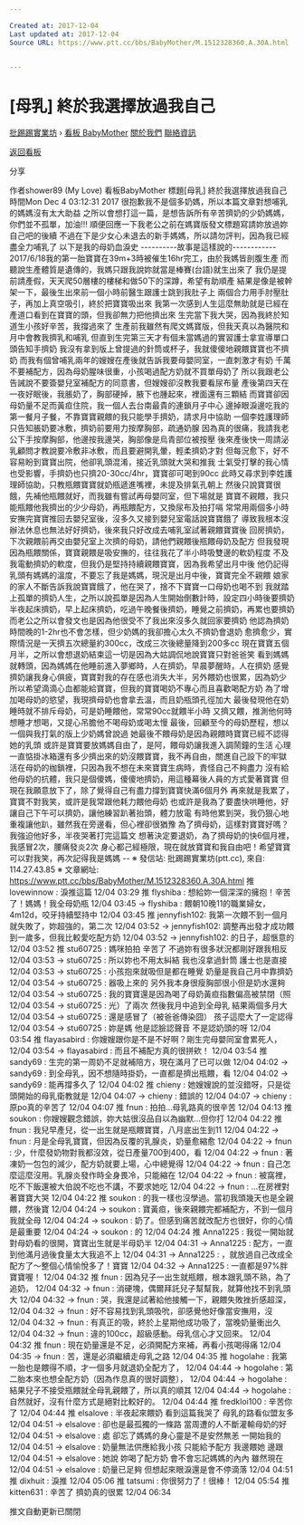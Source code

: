 ```yaml
---

Created at: 2017-12-04
Last updated at: 2017-12-04
Source URL: https://www.ptt.cc/bbs/BabyMother/M.1512328360.A.30A.html


---
```


# [母乳] 終於我選擇放過我自己


[批踢踢實業坊](https://www.ptt.cc/) › [看板 BabyMother](https://www.ptt.cc/bbs/BabyMother/index.html) [關於我們](https://www.ptt.cc/about.html) [聯絡資訊](https://www.ptt.cc/contact.html)

[返回看板](https://www.ptt.cc/bbs/BabyMother/index.html)

分享

作者shower89 (My Love)
看板BabyMother
標題\[母乳\] 終於我選擇放過我自己
時間Mon Dec 4 03:12:31 2017
很抱歉我不是個多奶媽，所以本篇文章對想哺乳的媽媽沒有太大助益 之所以會想打這一篇，是想告訴所有辛苦擠奶的少奶媽媽，你們並不孤單，加油!!! 順便回應一下我老公之前在媽寶版發文標題寫請妳放過妳自己吧的後續 不過在下是少女心未退去的新手媽媽，所以請勿評判，因為我已經盡全力哺乳了 以下是我的母奶血淚史 ----------故事是這樣說的------------ 2017/6/18我的第一胎寶寶在39m+3時被催生16hr完工，由於我媽皆剖腹生產 而聽說生產體質是遺傳的，我媽只跟我說妳就當是棒賽(台語)就生出來了 我仍是提前請產假，天天爬50層樓的樓梯和做50下的深蹲，希望有助順產 結果是像是被幹架一下，最後生出來前一個小時前醫生跟護士跳到我肚子上 兩個合力用手肘壓肚子，再加上真空吸引，終於把寶寶吸出來 我第一次感到人生這麼無助就是已經在產道口看到在寶寶的頭，但我卻無力把他擠出來 生完當下我大哭，因為我終於知道生小孩好辛苦，我撐過來了 生產前我雖然有爬文媽寶版，但我天真以為醫院和月中會教我擠乳和哺乳 但直到生完第三天才有個未當媽過的實習護士拿宣導單口頭告知手擠奶 我沒有拿到版上曾提過的針筒或杯子，我就傻傻地親餵寶寶也不擠奶 而我有個曾哺乳兩年的嫂嫂在產後就告訴我要母嬰同室，一直刺激才有奶 千萬不要補配方，因為母奶腥味很重，小孩喝過配方奶就不買單母奶了 所以我跟老公告誡說不要簽嬰兒室補配方的同意書，但嫂嫂卻沒教我要看尿布量 產後第四天在一夜好眠後，我脹奶了，胸部硬掉，腋下也腫起來，裡面還有三顆結 而寶寶卻因母奶量不足而黃疸住院，我一個人去台南最貴的連鎖月子中心 邊掉眼淚邊吃我的第一餐月子餐，不靠寶寶親餵的我只能學手擠奶，請求月中協助 一個李姓護理師只告知脹奶要冰敷，擠奶前要用力按摩胸部，疏通奶腺 因為真的很痛，我請我老公下手按摩胸部，他邊按我邊哭，胸部像是烏青部位被按壓 後來產後快一周請泌乳顧問才教說要冷敷非冰敷，而且要避開乳暈，輕柔擠奶才對 但每況愈下，好不容易盼到寶寶出院，他卻乳頭混淆，接近乳頭就大哭和推我 士氣受打擊的我心情也受影響，手擠奶也只擠20-30cc/4hr，寶寶卻可喝到90cc 此時又尋求到李姓護理師協助，只教瓶餵寶寶就奶瓶遞進嘴裡，未提及排氣孔朝上 然後只說寶寶很餓，先補他瓶餵就好，而我雖有嘗試再母嬰同室，但下場就是 寶寶不親餵，我只能瓶餵他我擠出的少少母奶，再瓶餵配方，又換尿布及拍打嗝 常常用兩個多小時安撫完寶寶推回去嬰兒室後，沒多久又接到嬰兒室電話說寶寶餓了 導致我根本沒辦法休息也無法好好擠奶，後來我只好改成去哺乳室試著親餵寶寶後 回房擠奶，下次親餵前再交由嬰兒室上次擠的母奶，請他們親餵後瓶餵母奶及配方 但我發現因為瓶餵關係，寶寶親餵是吸安撫的，往往我花了半小時吸雙邊的軟奶程度 不及我電動擠奶的軟度，但我仍是堅持持續親餵寶寶，因為我希望出月中後 他仍記得乳頭有媽媽的溫度，不要忘了我是媽媽，現況是出月中後，寶寶完全不親餵 娘家的家人不斷告訴我說寶寶餓了，他在哭了，捨不下寶寶一口母奶也喝不到 我就踏上孤單的擠奶人生，之所以說孤單是因為人生開始倒數計時，設定四小時後要擠奶 半夜起床擠奶，早上起床擠奶，吃過午晚餐後擠奶，睡覺之前擠奶，再累也要擠奶 而老公之所以會發文也是因為他很受不了我出來沒多久就回家要擠奶 他認為擠奶時間晚的1-2hr也不會怎樣，但少奶媽的我卻擔心太久不擠奶會退奶 愈擠愈少，實際情況是一天擠五次總量約300cc，改成三次後總量降到200多cc 現在寶寶五個月半，之所以會想退奶結束這一切是因為大姑調侃地說寶寶只對爸爸笑 看到媽媽就轉頭，因為媽媽在他睡前進入夢鄉時，人在擠奶，早晨夢醒時，人在擠奶 感覺擠奶讓我身心俱疲，寶寶對我的存在感也消失大半，另外餵奶也很累，因為奶少 所以希望滴滴心血都能給寶寶，但我的寶寶喝奶不專心而且喜歡喝配方奶 為了增加喝母奶的慾望，我現擠母奶也會拿去溫，而且奶瓶頭孔徑加大 最後發現他在奶睡時就不排斥母奶，可是奶睡餵他，常常90cc就餵半小時 又擠又餵，推測他何時想睡才想喝，又提心吊膽他不喝母奶或喝太慢 最後，回顧至今的母奶歷程，想以一個與我打氣的版上少奶媽曾說過 她最後不餵母奶是因為親餵時寶寶已經不認得她的乳頭 或許是寶寶要放媽媽自由了，是阿，餵母奶讓我進入調鬧鐘的生活 心理一直惦掛冰箱還有多少擠出來的奶沒餵寶寶，我不再自由，關進自己設下的牢獄 活在母奶的枷鎖裡，只因為我不想在未來寶寶生病時，責怪自己不夠盡力 沒有給他母奶的抗體，我只是個傻媽，傻傻地擠奶，用這種幕後人員的方式愛著寶寶 但現在我願意放下了，除了覺得自己有盡力撐到寶寶快滿6個月外 再來就是我累了，寶寶不對我笑，或許是我常跟他耗力餵他母奶 也或許是我為了要盡快哄睡他，好讓自己下午可以擠奶，讓他練習趴著抬頭，體力放電 有時他累到哭，我仍狠心地重複讓他趴，雖然我在旁邊看，但心裡卻很猶豫 為了擠母奶，這樣對寶寶好嗎？我強迫他好多，半夜哭著打完這篇文 想著決定要退奶，為了擠母奶的快6個月裡，我感冒2次，腰痛發炎2次 身心都己經極限，現在就放寶寶和我自由吧！希望寶寶可以對我笑，再次記得我是媽媽 -- ※ 發信站: 批踢踢實業坊(ptt.cc), 來自: 114.27.43.85 ※ 文章網址: <https://www.ptt.cc/bbs/BabyMother/M.1512328360.A.30A.html>
推 lovewinnow : 淚推這篇 12/04 03:29
推 flyshiba : 想給妳一個深深的擁抱！辛苦了！媽媽！我全母奶瓶 12/04 03:45
→ flyshiba : 餵朝10晚11的職業婦女，4m12d，咬牙持續堅持中 12/04 03:45
推 jennyfish102: 我第一次餵不到一個月就失敗了，妳超強的，第二次 12/04 03:52
→ jennyfish102: 調整再出發才成功餵到一歲多，但我比較愛吃配方奶 12/04 03:52
→ jennyfish102: 的日子，超愜意的 12/04 03:52
推 stu60725 : 媽咪拍拍 辛苦了 不過妳有很多狀況都剛好跟我相反 12/04 03:53
→ stu60725 : 所以妳也不用太糾結 我也沒拿過針筒 護士也是直接 12/04 03:53
→ stu60725 : 小孩抱來就吸但是都在睡覺 奶量是我自己月中靠擠奶 12/04 03:54
→ stu60725 : 器吸上來的 另外我本身很瘦胸部很小但是奶水還夠 12/04 03:54
→ stu60725 : 我的寶寶還是因為喝了母奶黃疸指數偏高被禁閉（照 12/04 03:54
→ stu60725 : 光）了兩次 然後我月中追到全母乳 結果兩個多月大 12/04 03:54
→ stu60725 : 還是感冒了（被爸爸傳染囧） 孩子這麼大了一定認得 12/04 03:54
→ stu60725 : 妳是媽 他是認臉認聲音 不是認奶頭的呀 12/04 03:54
推 flayasabird : 你嫂嫂跟你是不是不好啊？剛生完母嬰同室會累死人， 12/04 03:54
→ flayasabird : 而且不補配方真的很拼欸！ 12/04 03:54
推 sandy69 : 生完的第一周奶不足就補陪方，現在滿月了已可以做 12/04 04:02
→ sandy69 : 到全母乳，因不想隨時掛奶，一直都是擠出瓶餵，看 12/04 04:02
→ sandy69 : 能再撐多久了 12/04 04:02
推 chieny : 她嫂嫂說的並沒錯呀，只是從頭開始的母乳衛教就是 12/04 04:07
→ chieny : 錯誤的 12/04 04:07
→ chieny : 原po真的辛苦了 12/04 04:07
推 fnun : 拍拍…母乳路真的很辛苦 12/04 04:13
推 soukon : 你嫂嫂觀念錯誤，妳大姑很沒品自以為幽默...但你打 12/04 04:22
推 fnun : 我兒早產兒，從一出生就是瓶餵寶寶，八月底出生到11 12/04 04:22
→ fnun : 月是全母乳寶寶，但因為反覆的乳腺炎，奶量愈縮愈 12/04 04:22
→ fnun : 少，什麼發奶物對我都沒效，從日產量700到400，看 12/04 04:22
→ fnun : 著凍奶一包包的減少，配方奶就要上場，心中總覺得 12/04 04:22
→ fnun : 自己怎麼這麼沒用。乳腺炎發作時全身畏冷，只能縮在 12/04 04:22
→ fnun : 被窩裡，吃不下飯還被大伯說不吃也不講，不要求她吃 12/04 04:22
→ fnun : …在房裡對著寶寶大哭 12/04 04:22
推 soukon : 的我一樣也沒學過。當初我頭幾天也是全親餵，然後寶 12/04 04:24
→ soukon : 寶黃疸，後來親餵完都補配方，不到一個月我就全母 12/04 04:24
→ soukon : 奶了。但感到痛苦就改配方也很好，你的心情是最重要 12/04 04:24
→ soukon : 的 12/04 04:24
推 Anna1225 : 我從一開始就對母奶看的很開，寶寶出生就是半母奶半 12/04 04:31
→ Anna1225 : 配方，一直到他滿月過後食量太大我追不上 12/04 04:31
→ Anna1225 : ，就放過自己改成全配方了～整個心情愉悅多了！寶寶 12/04 04:32
→ Anna1225 : 一直都是97%胖寶寶喔！ 12/04 04:32
推 fnun : 因為兒子一出生就瓶餵，根本跟乳頭不熟，為了追奶， 12/04 04:32
→ fnun : 消硬塊，偶爾拜託兒子幫幫我，就算他找不到乳頭大 12/04 04:32
→ fnun : 哭，我還是試著給他接觸一下，親餵失敗挫折感超深， 12/04 04:32
→ fnun : 好不容易找到乳頭吸吮，卻感覺他好像當安撫用，沒 12/04 04:32
→ fnun : 有真正的吸，終於上星期他成功吸了，當晚奶量衝出久 12/04 04:32
→ fnun : 違的100cc，超級感動。母乳信心才又回來。 12/04 04:32
推 fnun : 現在奶量還是不足，必須開配方來補，再看小孩喝得痛 12/04 04:35
→ fnun : 苦，還是必須繼續走母乳之路 12/04 04:35
推 hogolahe : 我第一胎也是餵得不順，才一個多月就退奶全配方了， 12/04 04:44
→ hogolahe : 第二胎本來也想全配方奶（因為作息真的很好調整）， 12/04 04:44
→ hogolahe : 結果兒子不接受瓶餵就全母乳親餵了，所以真的順其 12/04 04:44
→ hogolahe : 自然就好，沒有什麼方式是絕對比較好的。 12/04 04:44
推 fredkloi100 : 辛苦你了 12/04 04:44
推 elsalove : 半夜起來餵奶 看到這篇我哭了 母乳的路看似盟友多 12/04 04:51
→ elsalove : 卻也是最孤獨的一條路 當周遭的人不斷灌輸母奶的好 12/04 04:51
→ elsalove : 處 卻忘了媽媽的身心靈是不是安然無恙 一開始我的 12/04 04:51
→ elsalove : 奶量無法供應給我小孩 只能給予配方 我邊餵她 邊跟 12/04 04:51
→ elsalove : 她說 妳喝了配方奶 會不會忘記媽媽的內內 雖然現在 12/04 04:51
→ elsalove : 奶量已足夠 但想起來眼淚還是會不停滴落 12/04 04:51
推 dixhuit : 淚推 12/04 05:06
推 tatsumi : 你很努力了！很棒！ 12/04 05:54
推 kitten631 : 辛苦了 擠奶真的很累 12/04 06:34

推文自動更新已關閉

